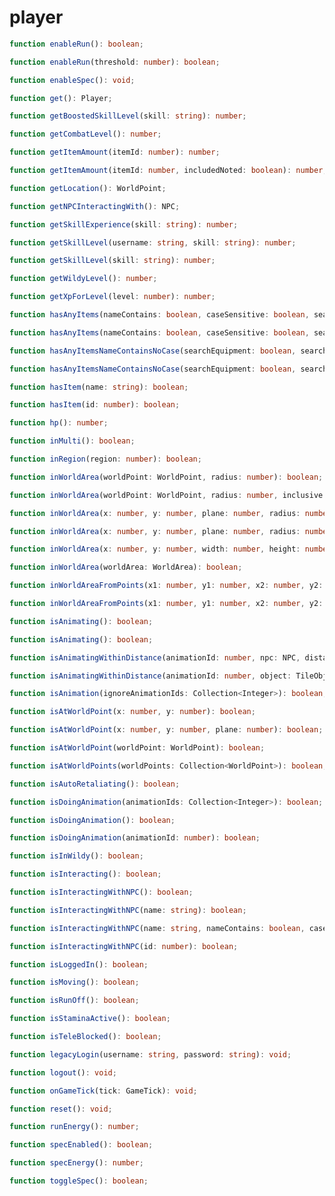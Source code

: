 # player

```typescript
function enableRun(): boolean;
```

```typescript
function enableRun(threshold: number): boolean;
```

```typescript
function enableSpec(): void;
```

```typescript
function get(): Player;
```

```typescript
function getBoostedSkillLevel(skill: string): number;
```

```typescript
function getCombatLevel(): number;
```

```typescript
function getItemAmount(itemId: number): number;
```

```typescript
function getItemAmount(itemId: number, includedNoted: boolean): number;
```

```typescript
function getLocation(): WorldPoint;
```

```typescript
function getNPCInteractingWith(): NPC;
```

```typescript
function getSkillExperience(skill: string): number;
```

```typescript
function getSkillLevel(username: string, skill: string): number;
```

```typescript
function getSkillLevel(skill: string): number;
```

```typescript
function getWildyLevel(): number;
```

```typescript
function getXpForLevel(level: number): number;
```

```typescript
function hasAnyItems(nameContains: boolean, caseSensitive: boolean, searchEquipment: boolean, searchBank: boolean, itemNames: Collection<String>): boolean;
```

```typescript
function hasAnyItems(nameContains: boolean, caseSensitive: boolean, searchEquipment: boolean, searchBank: boolean): boolean;
```

```typescript
function hasAnyItemsNameContainsNoCase(searchEquipment: boolean, searchBank: boolean): boolean;
```

```typescript
function hasAnyItemsNameContainsNoCase(searchEquipment: boolean, searchBank: boolean, itemNames: Collection<String>): boolean;
```

```typescript
function hasItem(name: string): boolean;
```

```typescript
function hasItem(id: number): boolean;
```

```typescript
function hp(): number;
```

```typescript
function inMulti(): boolean;
```

```typescript
function inRegion(region: number): boolean;
```

```typescript
function inWorldArea(worldPoint: WorldPoint, radius: number): boolean;
```

```typescript
function inWorldArea(worldPoint: WorldPoint, radius: number, inclusive: boolean): boolean;
```

```typescript
function inWorldArea(x: number, y: number, plane: number, radius: number): boolean;
```

```typescript
function inWorldArea(x: number, y: number, plane: number, radius: number, inclusive: boolean): boolean;
```

```typescript
function inWorldArea(x: number, y: number, width: number, height: number, plane: number): boolean;
```

```typescript
function inWorldArea(worldArea: WorldArea): boolean;
```

```typescript
function inWorldAreaFromPoints(x1: number, y1: number, x2: number, y2: number): boolean;
```

```typescript
function inWorldAreaFromPoints(x1: number, y1: number, x2: number, y2: number, plane: number): boolean;
```

```typescript
function isAnimating(): boolean;
```

```typescript
function isAnimating(): boolean;
```

```typescript
function isAnimatingWithinDistance(animationId: number, npc: NPC, distance: number): boolean;
```

```typescript
function isAnimatingWithinDistance(animationId: number, object: TileObject, distance: number): boolean;
```

```typescript
function isAnimation(ignoreAnimationIds: Collection<Integer>): boolean;
```

```typescript
function isAtWorldPoint(x: number, y: number): boolean;
```

```typescript
function isAtWorldPoint(x: number, y: number, plane: number): boolean;
```

```typescript
function isAtWorldPoint(worldPoint: WorldPoint): boolean;
```

```typescript
function isAtWorldPoints(worldPoints: Collection<WorldPoint>): boolean;
```

```typescript
function isAutoRetaliating(): boolean;
```

```typescript
function isDoingAnimation(animationIds: Collection<Integer>): boolean;
```

```typescript
function isDoingAnimation(): boolean;
```

```typescript
function isDoingAnimation(animationId: number): boolean;
```

```typescript
function isInWildy(): boolean;
```

```typescript
function isInteracting(): boolean;
```

```typescript
function isInteractingWithNPC(): boolean;
```

```typescript
function isInteractingWithNPC(name: string): boolean;
```

```typescript
function isInteractingWithNPC(name: string, nameContains: boolean, caseSensitive: boolean): boolean;
```

```typescript
function isInteractingWithNPC(id: number): boolean;
```

```typescript
function isLoggedIn(): boolean;
```

```typescript
function isMoving(): boolean;
```

```typescript
function isRunOff(): boolean;
```

```typescript
function isStaminaActive(): boolean;
```

```typescript
function isTeleBlocked(): boolean;
```

```typescript
function legacyLogin(username: string, password: string): void;
```

```typescript
function logout(): void;
```

```typescript
function onGameTick(tick: GameTick): void;
```

```typescript
function reset(): void;
```

```typescript
function runEnergy(): number;
```

```typescript
function specEnabled(): boolean;
```

```typescript
function specEnergy(): number;
```

```typescript
function toggleSpec(): boolean;
```

